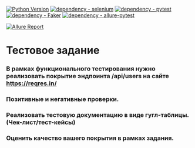 

[![Python Version](https://img.shields.io/badge/python-3.11-blue)](https://www.python.org/doc/versions/)
[![dependency - selenium](https://img.shields.io/badge/dependency-selenium-blue?logo=selenium&logoColor=white)](https://pypi.org/project/selenium)
[![dependency - pytest](https://img.shields.io/badge/dependency-pytest-blue?logo=pytest&logoColor=white)](https://pypi.org/project/pytest)
[![dependency - Faker](https://img.shields.io/badge/dependency-Faker-blue)](https://pypi.org/project/Faker)
[![dependency - allure-pytest](https://img.shields.io/badge/dependency-allure--pytest-blue?logo=qameta&logoColor=white)](https://pypi.org/project/allure-pytest)

[![Allure Report](https://img.shields.io/badge/Allure%20Report-deployed-green)](https://nat754.github.io/reqres/)

# Тестовое задание
### В рамках функционального тестирования нужно реализовать покрытие эндпоинта  /api/users на сайте https://reqres.in/ 
### Позитивные и негативные проверки.

### Реализовать тестовую документацию в виде гугл-таблицы. (Чек-лист/тест-кейсы)

### Оценить качество вашего покрытия в рамках задания.




